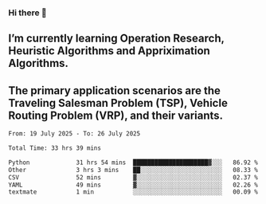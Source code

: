 ### Hi there 👋
## I’m currently learning Operation Research, Heuristic Algorithms and Appriximation Algorithms.
## The primary application scenarios are the Traveling Salesman Problem (TSP), Vehicle Routing Problem (VRP), and their variants.
<!--START_SECTION:waka-->

```txt
From: 19 July 2025 - To: 26 July 2025

Total Time: 33 hrs 39 mins

Python             31 hrs 54 mins  █████████████████████▓░░░   86.92 %
Other              3 hrs 3 mins    ██░░░░░░░░░░░░░░░░░░░░░░░   08.33 %
CSV                52 mins         ▓░░░░░░░░░░░░░░░░░░░░░░░░   02.37 %
YAML               49 mins         ▓░░░░░░░░░░░░░░░░░░░░░░░░   02.26 %
textmate           1 min           ░░░░░░░░░░░░░░░░░░░░░░░░░   00.09 %
```

<!--END_SECTION:waka-->
<!--
**Bookervsky/Bookervsky** is a ✨ _special_ ✨ repository because its `README.md` (this file) appears on your GitHub profile.

Here are some ideas to get you started:

- 🔭 I’m currently working on ...
- 🌱 I’m currently learning ...
- 👯 I’m looking to collaborate on ...
- 🤔 I’m looking for help with ...
- 💬 Ask me about ...
- 📫 How to reach me: ...
- 😄 Pronouns: ...
- ⚡ Fun fact: ...
-->
